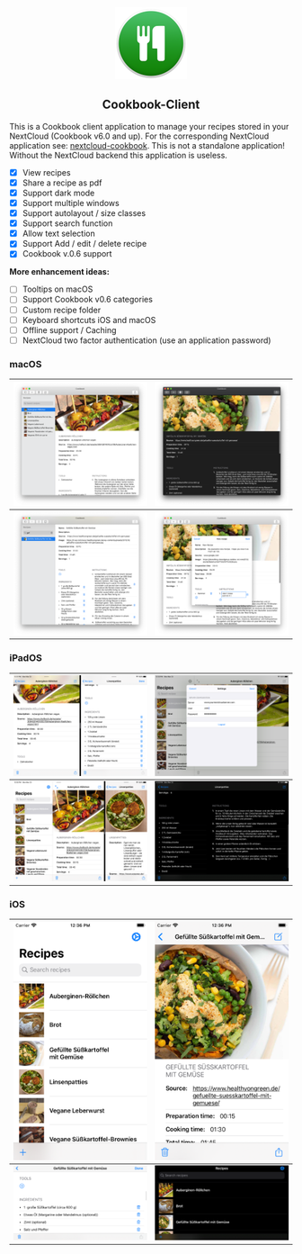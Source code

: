 <div align="center">
  <img src="Cookbook/Assets.xcassets/AppIcon.appiconset/Icon_Mac-512.png" width="128px">
  <h2 align="center">Cookbook-Client</h2>
</div>

This is a Cookbook client application to manage your recipes stored in your NextCloud (Cookbook v6.0 and up). For the corresponding NextCloud application see: [nextcloud-cookbook](https://github.com/mrzapp/nextcloud-cookbook). This is not a standalone application! Without the NextCloud backend this application is useless.

- [x] View recipes    
- [x] Share a recipe as pdf  
- [x] Support dark mode    
- [x] Support multiple windows    
- [x] Support autolayout / size classes  
- [x] Support search function    
- [x] Allow text selection    
- [x] Support Add / edit / delete recipe   
- [x] Cookbook v.0.6 support 

**More enhancement ideas:**   
- [ ] Tooltips on macOS  
- [ ] Support Cookbook v0.6 categories   
- [ ] Custom recipe folder   
- [ ] Keyboard shortcuts iOS and macOS    
- [ ] Offline support / Caching   
- [ ] NextCloud two factor authentication (use an application password) 

### macOS

| ![](Screenshots/macOS/1.png) | ![](Screenshots/macOS/3.png) |
|---|---|
| ![](Screenshots/macOS/2.png)  | ![](Screenshots/macOS/4.png)  |

### iPadOS

| ![](Screenshots/iPadOS/1.png) | ![](Screenshots/iPadOS/3.png) |
|---|---|
|![](Screenshots/iPadOS/2.png) | ![](Screenshots/iPadOS/4.png) |

### iOS

| ![](Screenshots/iOS/1.png) | ![](Screenshots/iOS/3.png) |
|---|---|
|![](Screenshots/iOS/2.png) | ![](Screenshots/iOS/4.png) |
